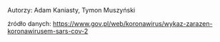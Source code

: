

Autorzy:
Adam Kaniasty,
Tymon Muszyński

źródło danych: https://www.gov.pl/web/koronawirus/wykaz-zarazen-koronawirusem-sars-cov-2
